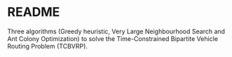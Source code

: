 # README #

Three algorithms (Greedy heuristic, Very Large Neighbourhood Search and Ant Colony Optimization) to solve the Time-Constrained Bipartite Vehicle Routing Problem (TCBVRP).
